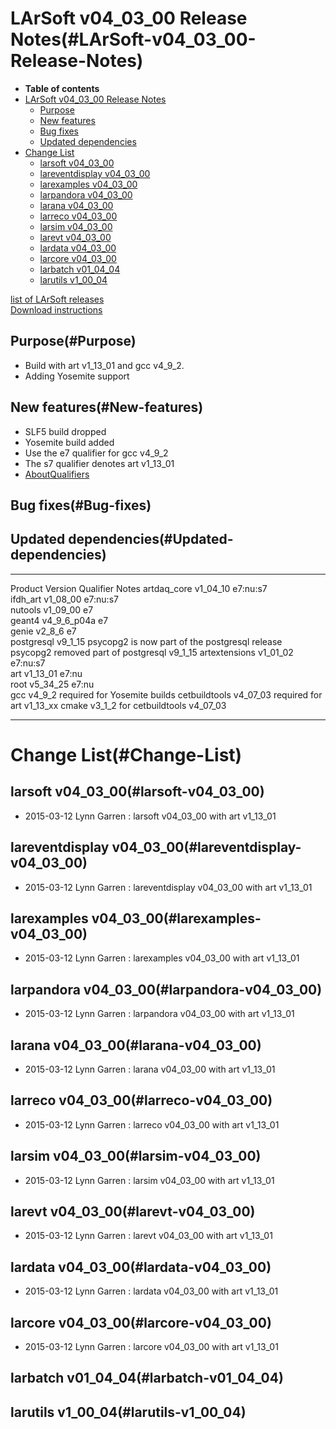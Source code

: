 LArSoft v04\_03\_00 Release Notes(#LArSoft-v04_03_00-Release-Notes)
======================================================================

-   **Table of contents**
-   [LArSoft v04\_03\_00 Release Notes](#LArSoft-v04_03_00-Release-Notes)
    -   [Purpose](#Purpose)
    -   [New features](#New-features)
    -   [Bug fixes](#Bug-fixes)
    -   [Updated dependencies](#Updated-dependencies)
-   [Change List](#Change-List)
    -   [larsoft v04\_03\_00](#larsoft-v04_03_00)
    -   [lareventdisplay v04\_03\_00](#lareventdisplay-v04_03_00)
    -   [larexamples v04\_03\_00](#larexamples-v04_03_00)
    -   [larpandora v04\_03\_00](#larpandora-v04_03_00)
    -   [larana v04\_03\_00](#larana-v04_03_00)
    -   [larreco v04\_03\_00](#larreco-v04_03_00)
    -   [larsim v04\_03\_00](#larsim-v04_03_00)
    -   [larevt v04\_03\_00](#larevt-v04_03_00)
    -   [lardata v04\_03\_00](#lardata-v04_03_00)
    -   [larcore v04\_03\_00](#larcore-v04_03_00)
    -   [larbatch v01\_04\_04](#larbatch-v01_04_04)
    -   [larutils v1\_00\_04](#larutils-v1_00_04)

[list of LArSoft releases](LArSoft_release_list)\
[Download instructions](http://scisoft.fnal.gov/scisoft/bundles/larsoft/v04_03_00/larsoft-v04_03_00.html)

Purpose(#Purpose)
--------------------

-   Build with art v1\_13\_01 and gcc v4\_9\_2.
-   Adding Yosemite support

New features(#New-features)
------------------------------

-   SLF5 build dropped
-   Yosemite build added
-   Use the e7 qualifier for gcc v4\_9\_2
-   The s7 qualifier denotes art v1\_13\_01
-   [AboutQualifiers](/redmine/projects/cet-is-public/wiki/AboutQualifiers)

Bug fixes(#Bug-fixes)
------------------------

Updated dependencies(#Updated-dependencies)
----------------------------------------------

  --------------- ---------------- ----------- ------------------------------------------------
  Product         Version          Qualifier   Notes
  artdaq\_core    v1\_04\_10       e7:nu:s7    
  ifdh\_art       v1\_08\_00       e7:nu:s7    
  nutools         v1\_09\_00       e7          
  geant4          v4\_9\_6\_p04a   e7          
  genie           v2\_8\_6         e7          
  postgresql      v9\_1\_15                    psycopg2 is now part of the postgresql release
  psycopg2        removed                      part of postgresql v9\_1\_15
  artextensions   v1\_01\_02       e7:nu:s7    
  art             v1\_13\_01       e7:nu       
  root            v5\_34\_25       e7:nu       
  gcc             v4\_9\_2                     required for Yosemite builds
  cetbuildtools   v4\_07\_03                   required for art v1\_13\_xx
  cmake           v3\_1\_2                     for cetbuildtools v4\_07\_03
  --------------- ---------------- ----------- ------------------------------------------------

Change List(#Change-List)
============================

larsoft v04\_03\_00(#larsoft-v04_03_00)
------------------------------------------

-   2015-03-12 Lynn Garren : larsoft v04\_03\_00 with art v1\_13\_01

lareventdisplay v04\_03\_00(#lareventdisplay-v04_03_00)
----------------------------------------------------------

-   2015-03-12 Lynn Garren : lareventdisplay v04\_03\_00 with art v1\_13\_01

larexamples v04\_03\_00(#larexamples-v04_03_00)
--------------------------------------------------

-   2015-03-12 Lynn Garren : larexamples v04\_03\_00 with art v1\_13\_01

larpandora v04\_03\_00(#larpandora-v04_03_00)
------------------------------------------------

-   2015-03-12 Lynn Garren : larpandora v04\_03\_00 with art v1\_13\_01

larana v04\_03\_00(#larana-v04_03_00)
----------------------------------------

-   2015-03-12 Lynn Garren : larana v04\_03\_00 with art v1\_13\_01

larreco v04\_03\_00(#larreco-v04_03_00)
------------------------------------------

-   2015-03-12 Lynn Garren : larreco v04\_03\_00 with art v1\_13\_01

larsim v04\_03\_00(#larsim-v04_03_00)
----------------------------------------

-   2015-03-12 Lynn Garren : larsim v04\_03\_00 with art v1\_13\_01

larevt v04\_03\_00(#larevt-v04_03_00)
----------------------------------------

-   2015-03-12 Lynn Garren : larevt v04\_03\_00 with art v1\_13\_01

lardata v04\_03\_00(#lardata-v04_03_00)
------------------------------------------

-   2015-03-12 Lynn Garren : lardata v04\_03\_00 with art v1\_13\_01

larcore v04\_03\_00(#larcore-v04_03_00)
------------------------------------------

-   2015-03-12 Lynn Garren : larcore v04\_03\_00 with art v1\_13\_01

larbatch v01\_04\_04(#larbatch-v01_04_04)
--------------------------------------------

larutils v1\_00\_04(#larutils-v1_00_04)
------------------------------------------
